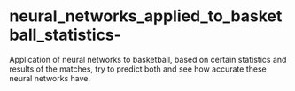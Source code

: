 # neural_networks_applied_to_basketball_statistics-
Application of neural networks to basketball, based on certain statistics and results of the matches, try to predict both and see how accurate these neural networks have. 
